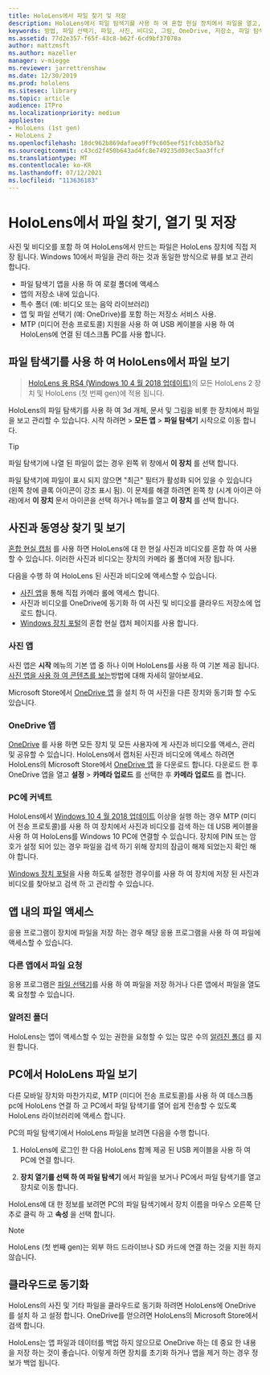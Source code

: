 ```yaml
---
title: HoloLens에서 파일 찾기 및 저장
description: HoloLens에서 파일 탐색기를 사용 하 여 혼합 현실 장치에서 파일을 열고, 보고, 관리 하는 방법에 대해 알아봅니다.
keywords: 방법, 파일 선택기, 파일, 사진, 비디오, 그림, OneDrive, 저장소, 파일 탐색기, hololens
ms.assetid: 77d2e357-f65f-43c8-b62f-6cd9bf37070a
author: mattzmsft
ms.author: mazeller
manager: v-miegge
ms.reviewer: jarrettrenshaw
ms.date: 12/30/2019
ms.prod: hololens
ms.sitesec: library
ms.topic: article
audience: ITPro
ms.localizationpriority: medium
appliesto:
- HoloLens (1st gen)
- HoloLens 2
ms.openlocfilehash: 18dc962b869dafaea9ff9c605eef51fcbb35bfb2
ms.sourcegitcommit: c43cd2f450b643ad4fc8e749235d03ec5aa3ffcf
ms.translationtype: MT
ms.contentlocale: ko-KR
ms.lasthandoff: 07/12/2021
ms.locfileid: "113636183"
---
```

# <a name="find-open-and-save-files-on-hololens"></a>HoloLens에서 파일 찾기, 열기 및 저장

사진 및 비디오를 포함 하 여 HoloLens에서 만드는 파일은 HoloLens 장치에 직접 저장 됩니다. Windows 10에서 파일을 관리 하는 것과 동일한 방식으로 뷰를 보고 관리 합니다.

- 파일 탐색기 앱을 사용 하 여 로컬 폴더에 액세스
- 앱의 저장소 내에 있습니다.
- 특수 폴더 (예: 비디오 또는 음악 라이브러리)
- 앱 및 파일 선택기 (예: OneDrive)를 포함 하는 저장소 서비스 사용.
- MTP (미디어 전송 프로토콜) 지원을 사용 하 여 USB 케이블을 사용 하 여 HoloLens에 연결 된 데스크톱 PC를 사용 합니다.

## <a name="view-files-on-hololens-using-file-explorer"></a>파일 탐색기를 사용 하 여 HoloLens에서 파일 보기

> [HoloLens 용 RS4 (Windows 10 4 월 2018 업데이트)](/windows/mixed-reality/release-notes-april-2018)의 모든 HoloLens 2 장치 및 HoloLens (첫 번째 gen)에 적용 됩니다.

HoloLens의 파일 탐색기를 사용 하 여 3d 개체, 문서 및 그림을 비롯 한 장치에서 파일을 보고 관리할 수 있습니다. 시작 하려면    >  **모든 앱**   >  **파일 탐색기** 시작으로 이동 합니다.

> [!TIP]
> 파일 탐색기에 나열 된 파일이 없는 경우 왼쪽 위 창에서 **이 장치** 를 선택 합니다.

파일 탐색기에 파일이 표시 되지 않으면 "최근" 필터가 활성화 되어 있을 수 있습니다 (왼쪽 창에 클록 아이콘이 강조 표시 됨). 이 문제를 해결 하려면 왼쪽 창 (시계 아이콘 아래)에서 **이 장치** 문서 아이콘을 선택 하거나 메뉴를 열고 **이 장치** 를 선택 합니다.

## <a name="find-and-view-your-photos-and-videos"></a>사진과 동영상 찾기 및 보기

[혼합 현실 캡처](holographic-photos-and-videos.md) 를 사용 하면 HoloLens에 대 한 현실 사진과 비디오를 혼합 하 여 사용할 수 있습니다.  이러한 사진과 비디오는 장치의 카메라 롤 폴더에 저장 됩니다.

다음을 수행 하 여 HoloLens 된 사진과 비디오에 액세스할 수 있습니다.

- [사진 앱](holographic-photos-and-videos.md)을 통해 직접 카메라 롤에 액세스 합니다.
- 사진과 비디오를 OneDrive에 동기화 하 여 사진 및 비디오를 클라우드 저장소에 업로드 합니다.
- [Windows 장치 포털](/windows/mixed-reality/using-the-windows-device-portal#mixed-reality-capture)의 혼합 현실 캡처 페이지를 사용 합니다.

### <a name="photos-app"></a>사진 앱

사진 앱은 **시작** 메뉴의 기본 앱 중 하나 이며 HoloLens를 사용 하 여 기본 제공 됩니다. [사진 앱을 사용 하 여 콘텐츠를 보는](holographic-photos-and-videos.md)방법에 대해 자세히 알아보세요.

Microsoft Store에서 [OneDrive 앱](https://www.microsoft.com/p/onedrive/9wzdncrfj1p3) 을 설치 하 여 사진을 다른 장치와 동기화 할 수도 있습니다.

### <a name="onedrive-app"></a>OneDrive 앱

[OneDrive](https://onedrive.live.com/) 를 사용 하면 모든 장치 및 모든 사용자에 게 사진과 비디오를 액세스, 관리 및 공유할 수 있습니다. HoloLens에서 캡처된 사진과 비디오에 액세스 하려면 HoloLens의 Microsoft Store에서 [OneDrive 앱](https://www.microsoft.com/p/onedrive/9wzdncrfj1p3) 을 다운로드 합니다. 다운로드 한 후 OneDrive 앱을 열고 **설정**  >  **카메라 업로드** 를 선택한 후 **카메라 업로드** 를 켭니다.

### <a name="connect-to-a-pc"></a>PC에 커넥트

HoloLens에서 [Windows 10 4 월 2018 업데이트](/windows/mixed-reality/release-notes-april-2018) 이상을 실행 하는 경우 MTP (미디어 전송 프로토콜)를 사용 하 여 장치에서 사진과 비디오를 검색 하는 데 USB 케이블을 사용 하 여 HoloLens를 Windows 10 PC에 연결할 수 있습니다. 장치에 PIN 또는 암호가 설정 되어 있는 경우 파일을 검색 하기 위해 장치의 잠금이 해제 되었는지 확인 해야 합니다.  

[Windows 장치 포털](/windows/mixed-reality/using-the-windows-device-portal)을 사용 하도록 설정한 경우이를 사용 하 여 장치에 저장 된 사진과 비디오를 찾아보고 검색 하 고 관리할 수 있습니다.

## <a name="access-files-within-an-app"></a>앱 내의 파일 액세스

응용 프로그램이 장치에 파일을 저장 하는 경우 해당 응용 프로그램을 사용 하 여 파일에 액세스할 수 있습니다.

### <a name="requesting-files-from-another-app"></a>다른 앱에서 파일 요청

응용 프로그램은 [파일 선택기](/windows/mixed-reality/app-model#file-pickers)를 사용 하 여 파일을 저장 하거나 다른 앱에서 파일을 열도록 요청할 수 있습니다.

### <a name="known-folders"></a>알려진 폴더

HoloLens는 앱이 액세스할 수 있는 권한을 요청할 수 있는 많은 수의 [알려진 폴더](/windows/mixed-reality/app-model#known-folders) 를 지원 합니다.

## <a name="view-hololens-files-on-your-pc"></a>PC에서 HoloLens 파일 보기

다른 모바일 장치와 마찬가지로, MTP (미디어 전송 프로토콜)를 사용 하 여 데스크톱 pc에 HoloLens 연결 하 고 PC에서 파일 탐색기를 열어 쉽게 전송할 수 있도록 HoloLens 라이브러리에 액세스 합니다.

PC의 파일 탐색기에서 HoloLens 파일을 보려면 다음을 수행 합니다.

1. HoloLens에 로그인 한 다음 HoloLens 함께 제공 된 USB 케이블을 사용 하 여 PC에 연결 합니다.

1. **장치 열기를 선택 하 여 파일 탐색기** 에서 파일을 보거나 PC에서 파일 탐색기를 열고 장치로 이동 합니다.

HoloLens에 대 한 정보를 보려면 PC의 파일 탐색기에서 장치 이름을 마우스 오른쪽 단추로 클릭 하 고 **속성** 을 선택 합니다.

> [!NOTE]
> HoloLens (첫 번째 gen)는 외부 하드 드라이브나 SD 카드에 연결 하는 것을 지원 하지 않습니다.

## <a name="sync-to-the-cloud"></a>클라우드로 동기화

HoloLens의 사진 및 기타 파일을 클라우드로 동기화 하려면 HoloLens에 OneDrive를 설치 하 고 설정 합니다. OneDrive를 얻으려면 HoloLens의 Microsoft Store에서 검색 합니다.

HoloLens는 앱 파일과 데이터를 백업 하지 않으므로 OneDrive 하는 데 중요 한 내용을 저장 하는 것이 좋습니다. 이렇게 하면 장치를 초기화 하거나 앱을 제거 하는 경우 정보가 백업 됩니다.

